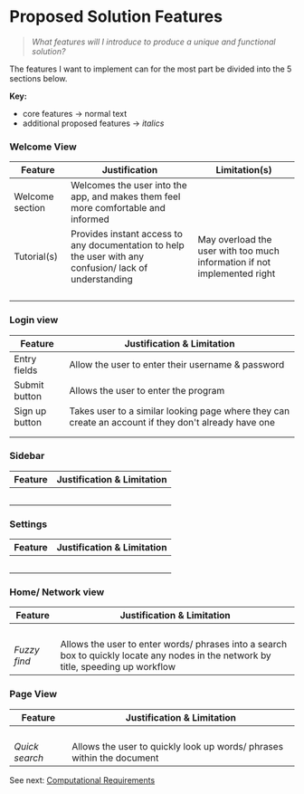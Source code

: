 # Proposed Solution Features
> *What features will I introduce to produce a unique and functional solution?*

The features I want to implement can for the most part be divided into the 5 sections below.

**Key:**
- core features -> normal text
- additional proposed features -> *italics*

### Welcome View

| Feature | Justification | Limitation(s) |
|---|---|---|
| Welcome section | Welcomes the user into the app, and makes them feel more comfortable and informed |
| Tutorial(s) | Provides instant access to any documentation to help the user with any confusion/ lack of understanding | May overload the user with too much information if not implemented right |
|  |  |
|  |  |
|  |  |
|  |  |

### Login view

| Feature | Justification & Limitation |
|---|---|
| Entry fields | Allow the user to enter their username & password |
| Submit button | Allows the user to enter the program |
| Sign up button | Takes user to a similar looking page where they can create an account if they don't already have one |
|  |  |
|  |  |

### Sidebar

| Feature | Justification & Limitation |
|---|---|
|  |  |
|  |  |
|  |  |
|  |  |
|  |  |

### Settings

| Feature | Justification & Limitation |
|---|---|
|  |  |
|  |  |
|  |  |
|  |  |
|  |  |

### Home/ Network view

| Feature | Justification & Limitation |
|---|---|
|  |  |
|  |  |
|  |  |
|  |  |
| *Fuzzy find* | Allows the user to enter words/ phrases into a search box to quickly locate any nodes in the network by title, speeding up workflow | Could take a long time to implement such a complex, context aware search algorithm within the given time frame |

### Page View

| Feature | Justification & Limitation |
|---|---|
|  |  |
|  |  |
|  |  |
|  |  |
| *Quick search* | Allows the user to quickly look up words/ phrases within the document | COuld take a lot of work to implement a fully functioning context aware search, and is not a necessity |

See next: [Computational Requirements](1.6-computational_requirements.md)
